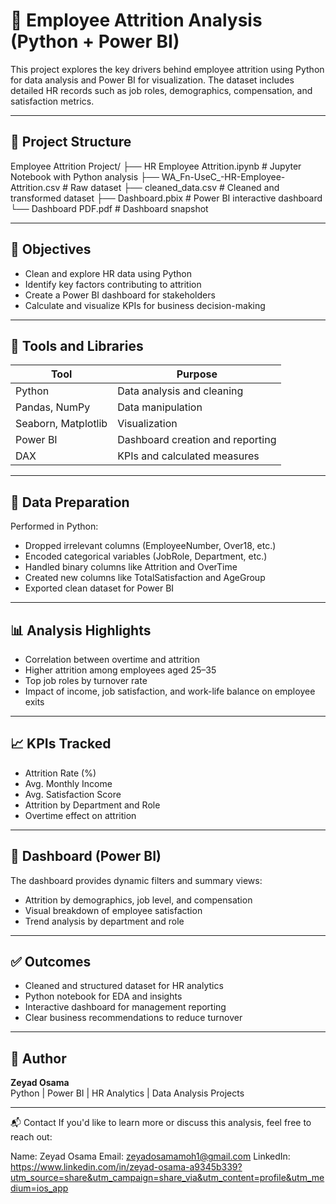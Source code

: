 # 👥 Employee Attrition Analysis (Python + Power BI)

This project explores the key drivers behind employee attrition using Python for data analysis and Power BI for visualization. The dataset includes detailed HR records such as job roles, demographics, compensation, and satisfaction metrics.

---

## 📁 Project Structure

Employee Attrition Project/
├── HR Employee Attrition.ipynb # Jupyter Notebook with Python analysis
├── WA_Fn-UseC_-HR-Employee-Attrition.csv # Raw dataset
├── cleaned_data.csv # Cleaned and transformed dataset
├── Dashboard.pbix # Power BI interactive dashboard
└── Dashboard PDF.pdf # Dashboard snapshot

---

## 🎯 Objectives

- Clean and explore HR data using Python
- Identify key factors contributing to attrition
- Create a Power BI dashboard for stakeholders
- Calculate and visualize KPIs for business decision-making

---

## 🔧 Tools and Libraries

| Tool             | Purpose                            |
|------------------|-------------------------------------|
| Python           | Data analysis and cleaning          |
| Pandas, NumPy    | Data manipulation                   |
| Seaborn, Matplotlib | Visualization                    |
| Power BI         | Dashboard creation and reporting    |
| DAX              | KPIs and calculated measures        |

---

## 🧼 Data Preparation

Performed in Python:

- Dropped irrelevant columns (EmployeeNumber, Over18, etc.)
- Encoded categorical variables (JobRole, Department, etc.)
- Handled binary columns like Attrition and OverTime
- Created new columns like TotalSatisfaction and AgeGroup
- Exported clean dataset for Power BI

---

## 📊 Analysis Highlights

- Correlation between overtime and attrition
- Higher attrition among employees aged 25–35
- Top job roles by turnover rate
- Impact of income, job satisfaction, and work-life balance on employee exits

---

## 📈 KPIs Tracked

- Attrition Rate (%)
- Avg. Monthly Income
- Avg. Satisfaction Score
- Attrition by Department and Role
- Overtime effect on attrition

---

## 📘 Dashboard (Power BI)

The dashboard provides dynamic filters and summary views:

- Attrition by demographics, job level, and compensation
- Visual breakdown of employee satisfaction
- Trend analysis by department and role

---

## ✅ Outcomes

- Cleaned and structured dataset for HR analytics
- Python notebook for EDA and insights
- Interactive dashboard for management reporting
- Clear business recommendations to reduce turnover

---

## 👤 Author

**Zeyad Osama**  
Python | Power BI | HR Analytics | Data Analysis Projects

---

📬 Contact
If you'd like to learn more or discuss this analysis, feel free to reach out:

Name: Zeyad Osama Email: zeyadosamamoh1@gmail.com LinkedIn: https://www.linkedin.com/in/zeyad-osama-a9345b339?utm_source=share&utm_campaign=share_via&utm_content=profile&utm_medium=ios_app

